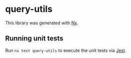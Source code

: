 # query-utils

This library was generated with [Nx](https://nx.dev).

## Running unit tests

Run `nx test query-utils` to execute the unit tests via [Jest](https://jestjs.io).
